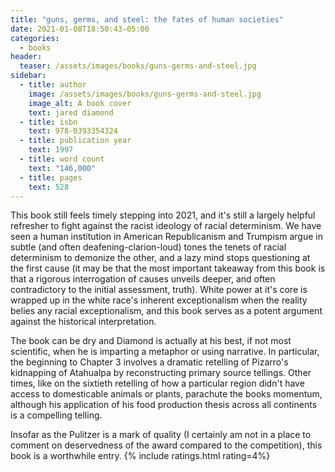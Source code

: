 ```yaml
---
title: "guns, germs, and steel: the fates of human societies"
date: 2021-01-08T18:50:43-05:00
categories:
  - books
header:
  teaser: /assets/images/books/guns-germs-and-steel.jpg
sidebar:
  - title: author
    image: /assets/images/books/guns-germs-and-steel.jpg
    image_alt: A book cover
    text: jared diamond
  - title: isbn
    text: 978-0393354324
  - title: publication year
    text: 1997
  - title: word count
    text: "146,000"
  - title: pages
    text: 528
---
```

This book still feels timely stepping into 2021, and it's still a largely helpful refresher to fight against the racist ideology of racial determinism. We have seen a human institution in American Republicanism and Trumpism argue in subtle (and often deafening-clarion-loud) tones the tenets of racial determinism to demonize the other, and a lazy mind stops questioning at the first cause (it may be that the most important takeaway from this book is that a rigorous interrogation of causes unveils deeper, and often contradictory to the initial assessment, truth). White power at it's core is wrapped up in the white race's inherent exceptionalism when the reality belies any racial exceptionalism, and this book serves as a potent argument against the historical interpretation.

The book can be dry and Diamond is actually at his best, if not most scientific, when he is imparting a metaphor or using narrative. In particular, the beginning to Chapter 3 involves a dramatic retelling of Pizarro's kidnapping of Atahualpa by reconstructing primary source tellings. Other times, like on the sixtieth retelling of how a particular region didn't have access to domesticable animals or plants, parachute the books momentum, although his application of his food production thesis across all continents is a compelling telling.

Insofar as the Pulitzer is a mark of quality (I certainly am not in a place to comment on deservedness of the award compared to the competition), this book is a worthwhile entry.
{% include ratings.html rating=4%}